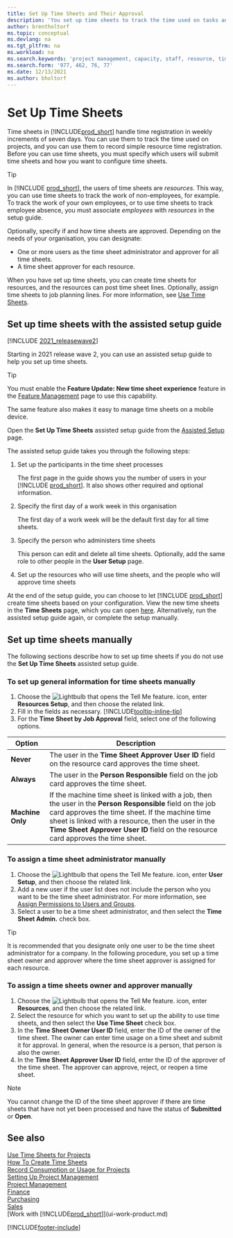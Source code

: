```yaml
---
title: Set Up Time Sheets and Their Approval
description: 'You set up time sheets to track the time used on tasks and projects, helping you with project management, staffing, and capacity'
author: brentholtorf
ms.topic: conceptual
ms.devlang: na
ms.tgt_pltfrm: na
ms.workload: na
ms.search.keywords: 'project management, capacity, staff, resource, time sheet'
ms.search.form: '977, 462, 76, 77'
ms.date: 12/13/2021
ms.author: bholtorf
---
```

# <a name="set-up-time-sheets"></a>Set Up Time Sheets

Time sheets in [!INCLUDE[prod_short](includes/prod_short.md)] handle time registration in weekly increments of seven days. You can use them to track the time used on projects, and you can use them to record simple resource time registration. Before you can use time sheets, you must specify which users will submit time sheets and how you want to configure time sheets.  

> [!TIP]
> In [!INCLUDE [prod_short](includes/prod_short.md)], the users of time sheets are *resources*. This way, you can use time sheets to track the work of non-employees, for example. To track the work of your own employees, or to use time sheets to track employee absence, you must associate *employees* with *resources* in the setup guide.  

Optionally, specify if and how time sheets are approved. Depending on the needs of your organisation, you can designate:

* One or more users as the time sheet administrator and approver for all time sheets.
* A time sheet approver for each resource.

When you have set up time sheets, you can create time sheets for resources, and the resources can post time sheet lines. Optionally, assign time sheets to job planning lines. For more information, see [Use Time Sheets](projects-how-use-time-sheets.md).  

## <a name="set-up-time-sheets-with-the-assisted-setup-guide"></a>Set up time sheets with the assisted setup guide

[!INCLUDE [2021_releasewave2](includes/2021_releasewave2.md)]

Starting in 2021 release wave 2, you can use an assisted setup guide to help you set up time sheets.  

> [!TIP]
> You must enable the **Feature Update: New time sheet experience** feature in the [Feature Management](https://businesscentral.dynamics.com/?page=2610) page to use this capability.
>
> The same feature also makes it easy to manage time sheets on a mobile device.

Open the **Set Up Time Sheets** assisted setup guide from the [Assisted Setup](https://businesscentral.dynamics.com/?page=1801) page.

The assisted setup guide takes you through the following steps:

1. Set up the participants in the time sheet processes

    The first page in the guide shows you the number of users in your [!INCLUDE [prod_short](includes/prod_short.md)]. It also shows other required and optional information.  
2. Specify the first day of a work week in this organisation

    The first day of a work week will be the default first day for all time sheets.
3. Specify the person who administers time sheets

    This person can edit and delete all time sheets. Optionally, add the same role to other people in the **User Setup** page.
4. Set up the resources who will use time sheets, and the people who will approve time sheets

At the end of the setup guide, you can choose to let [!INCLUDE [prod_short](includes/prod_short.md)] create time sheets based on your configuration. View the new time sheets in the **Time Sheets** page, which you can open [here](https://businesscentral.dynamics.com/?page=951). Alternatively, run the assisted setup guide again, or complete the setup manually.  

## <a name="set-up-time-sheets-manually"></a>Set up time sheets manually

The following sections describe how to set up time sheets if you do not use the **Set Up Time Sheets** assisted setup guide.  

### <a name="to-set-up-general-information-for-time-sheets-manually"></a>To set up general information for time sheets manually

1. Choose the ![Lightbulb that opens the Tell Me feature.](media/ui-search/search_small.png "Tell me what you want to do") icon, enter **Resources Setup**, and then choose the related link.  
2. Fill in the fields as necessary. [!INCLUDE[tooltip-inline-tip](includes/tooltip-inline-tip_md.md)]
3. For the **Time Sheet by Job Approval** field, select one of the following options.

| Option | Description |
| --- | --- |
| **Never** |The user in the **Time Sheet Approver User ID** field on the resource card approves the time sheet. |
| **Always** |The user in the **Person Responsible** field on the job card approves the time sheet. |
| **Machine Only** |If the machine time sheet is linked with a job, then the user in the **Person Responsible** field on the job card approves the time sheet. If the machine time sheet is linked with a resource, then the user in the **Time Sheet Approver User ID** field on the resource card approves the time sheet. |

### <a name="to-assign-a-time-sheet-administrator-manually"></a>To assign a time sheet administrator manually

1. Choose the ![Lightbulb that opens the Tell Me feature.](media/ui-search/search_small.png "Tell me what you want to do") icon, enter **User Setup**, and then choose the related link.  
2. Add a new user if the user list does not include the person who you want to be the time sheet administrator. For more information, see [Assign Permissions to Users and Groups](ui-define-granular-permissions.md).
3. Select a user to be a time sheet administrator, and then select the **Time Sheet Admin.** check box.  

> [!TIP]  
> It is recommended that you designate only one user to be the time sheet administrator for a company. In the following procedure, you set up a time sheet owner and approver where the time sheet approver is assigned for each resource.  

### <a name="to-assign-a-time-sheets-owner-and-approver-manually"></a>To assign a time sheets owner and approver manually

1. Choose the ![Lightbulb that opens the Tell Me feature.](media/ui-search/search_small.png "Tell me what you want to do") icon, enter **Resources**, and then choose the related link.
2. Select the resource for which you want to set up the ability to use time sheets, and then select the **Use Time Sheet** check box.  
3. In the **Time Sheet Owner User ID** field, enter the ID of the owner of the time sheet. The owner can enter time usage on a time sheet and submit it for approval. In general, when the resource is a person, that person is also the owner.  
4. In the **Time Sheet Approver User ID** field, enter the ID of the approver of the time sheet. The approver can approve, reject, or reopen a time sheet.  

> [!NOTE]  
> You cannot change the ID of the time sheet approver if there are time sheets that have not yet been processed and have the status of **Submitted** or **Open**.

## <a name="see-also"></a>See also

[Use Time Sheets for Projects](projects-how-use-time-sheets.md)  
[How To Create Time Sheets](projects-how-use-time-sheets.md#to-create-time-sheets)  
[Record Consumption or Usage for Projects](projects-how-record-job-usage.md)  
[Setting Up Project Management](projects-setup-projects.md)  
[Project Management](projects-manage-projects.md)  
[Finance](finance.md)  
[Purchasing](purchasing-manage-purchasing.md)  
[Sales](sales-manage-sales.md)  
[Work with [!INCLUDE[prod_short](includes/prod_short.md)]](ui-work-product.md)  


[!INCLUDE[footer-include](includes/footer-banner.md)]
